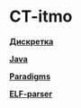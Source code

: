 # CT-itmo

  [__Дискретка__](https://github.com/mavlyut/dm-labs-itmo)
  
  [__Java__](https://github.com/mavlyut/Prog-intro)

  [__Paradigms__](https://github.com/mavlyut/Paradigms)

  [__ELF-parser__](https://github.com/mavlyut/Translator-Asm)
